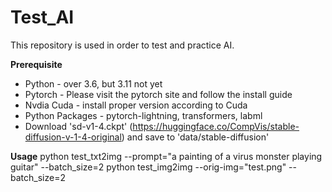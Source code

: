 # Test_AI
This repository is used in order to test and practice AI.

**Prerequisite**
- Python - over 3.6, but 3.11 not yet
- Pytorch  - Please visit the pytorch site and follow the install guide
- Nvdia Cuda - install proper version according to Cuda
- Python Packages - pytorch-lightning, transformers, labml
- Download 'sd-v1-4.ckpt' (https://huggingface.co/CompVis/stable-diffusion-v-1-4-original) and save to 'data/stable-diffusion'

**Usage**
python test_txt2img --prompt="a painting of a virus monster playing guitar" --batch_size=2
python test_img2img --orig-img="test.png" --batch_size=2
